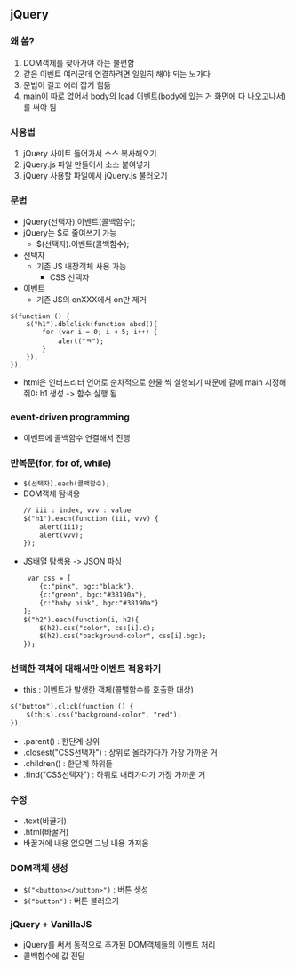 ## jQuery
### 왜 씀?
1. DOM객체를 찾아가야 하는 불편함 
2. 같은 이벤트 여러군데 연결하려면 일일히 해야 되는 노가다
3. 문법이 길고 에러 잡기 힘듦
4. main이 따로 없어서 body의 load 이벤트(body에 있는 거 화면에 다 나오고나서)를 써야 됨
### 사용법
1. jQuery 사이트 들어가서 소스 복사해오기
2. jQuery.js 파일 만들어서 소스 붙여넣기
3. jQuery 사용할 파일에서 jQuery.js 불러오기
### 문법
- jQuery(선택자).이벤트(콜백함수);
- jQuery는 $로 줄여쓰기 가능
    - $(선택자).이벤트(콜백함수);
- 선택자
    - 기존 JS 내장객체 사용 가능
        - CSS 선택자
- 이벤트
    - 기존 JS의 onXXX에서 on만 제거 
```jQuery
$(function () {
    $("h1").dblclick(function abcd(){
        for (var i = 0; i < 5; i++) {
            alert("ㅋ");
        }
    });
});
```
- html은 인터프리터 언어로 순차적으로 한줄 씩 실행되기 때문에 겉에 main 지정해줘야 h1 생성 -> 함수 실행 됨

### event-driven programming
- 이벤트에 콜백함수 연결해서 진행

### 반복문(for, for of, while)
- ```$(선택자).each(콜백함수);```
- DOM객체 탐색용
    ```html 
    // iii : index, vvv : value
    $("h1").each(function (iii, vvv) {
        alert(iii);
        alert(vvv);
    });
    ```
- JS배열 탐색용 -> JSON 파싱
    ```html
     var css = [
        {c:"pink", bgc:"black"},
        {c:"green", bgc:"#38190a"},
        {c:"baby pink", bgc:"#38190a"}
    ];
    $("h2").each(function(i, h2){
        $(h2).css("color", css[i].c);
        $(h2).css("background-color", css[i].bgc);
    });
    ```
### 선택한 객체에 대해서만 이벤트 적용하기
- this : 이벤트가 발생한 객체(콜밸함수를 호출한 대상)
```html
$("button").click(function () {
    $(this).css("background-color", "red");
});
```
- .parent() : 한단계 상위
- .closest("CSS선택자") : 상위로 올라가다가 가장 가까운 거
- .children() : 한단계 하위들
- .find("CSS선택자") : 하위로 내려가다가 가장 가까운 거
### 수정
- .text(바꿀거)
- .html(바꿀거)
- 바꿀거에 내용 없으면 그냥 내용 가져옴
### DOM객체 생성
- ```$("<button></button>")``` : 버튼 생성
- ```$("button")``` : 버튼 불러오기
### jQuery + VanillaJS
- jQuery를 써서 동적으로 추가된 DOM객체들의 이벤트 처리 
- 콜백함수에 값 전달